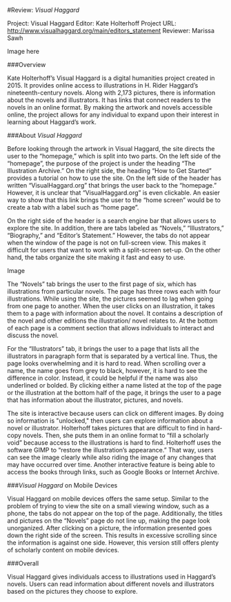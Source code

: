 #Review: _Visual  Haggard_

Project: Visual Haggard
Editor: Kate Holterhoff
Project URL: http://www.visualhaggard.org/main/editors_statement
Reviewer: Marissa Sawh

Image here

###Overview

Kate Holterhoff’s Visual Haggard is a digital humanities project created in 2015. It provides online access to illustrations in H. Rider Haggard’s nineteenth-century novels. Along with 2,173 pictures, there is information about the novels and illustrators. It has links that connect readers to the novels in an online format. By making the artwork and novels accessible online, the project allows for any individual to expand upon their interest in learning about Haggard’s work.

###About _Visual Haggard_

Before looking through the artwork in Visual Haggard, the site directs the user to the “homepage,” which is split into two parts. On the left side of the “homepage”, the purpose of the project is under the heading “The Illustration Archive.” On the right side, the heading “How to Get Started” provides a tutorial on how to use the site. On the left side of the header has written “VisualHaggard.org” that brings the user back to the “homepage.” However, it is unclear that “VisualHaggard.org” is even clickable. An easier way to show that this link brings the user to the “home screen” would be to create a tab with a label such as “home page”.

On the right side of the header is a search engine bar that allows users to explore the site. In addition, there are tabs labeled as “Novels,” “Illustrators,” “Biography,” and “Editor’s Statement.” However, the tabs do not appear when the window of the page is not on full-screen view. This makes it difficult for users that want to work with a split-screen set-up. On the other hand, the tabs organize the site making it fast and easy to use. 

Image

The “Novels” tab brings the user to the first page of six, which has illustrations from particular novels. The page has three rows each with four illustrations. While using the site, the pictures seemed to lag when going from one page to another. When the user clicks on an illustration, it takes them to a page with information about the novel. It contains a description of the novel and other editions the illustration/ novel relates to. At the bottom of each page is a comment section that allows individuals to interact and discuss the novel.

For the “Illustrators” tab, it brings the user to a page that lists all the illustrators in paragraph form that is separated by a vertical line. Thus, the page looks overwhelming and it is hard to read. When scrolling over a name, the name goes from grey to black, however, it is hard to see the difference in color. Instead, it could be helpful if the name was also underlined or bolded. By clicking either a name listed at the top of the page or the illustration at the bottom half of the page, it brings the user to a page that has information about the illustrator, pictures, and novels.

The site is interactive because users can click on different images. By doing so information is "unlocked," then users can explore information about a novel or illustrator. Holterhoff takes pictures that are difficult to find in hard-copy novels. Then, she puts them in an online format to “fill a scholarly void” because access to the illustrations is hard to find. Holterhoff uses the software GIMP to “restore the illustration’s appearance.” That way, users can see the image clearly while also riding the image of any changes that may have occurred over time. Another interactive feature is being able to access the books through links, such as Google Books or Internet Archive.

###_Visual Haggard_ on Mobile Devices

Visual Haggard on mobile devices offers the same setup. Similar to the problem of trying to view the site on a small viewing window, such as a phone, the tabs do not appear on the top of the page. Additionally, the titles and pictures on the “Novels” page do not line up, making the page look unorganized. After clicking on a picture, the information presented goes down the right side of the screen. This results in excessive scrolling since the information is against one side. However, this version still offers plenty of scholarly content on mobile devices.

###Overall

Visual Haggard gives individuals access to illustrations used in Haggard’s novels. Users can read information about different novels and illustrators based on the pictures they choose to explore.
 
